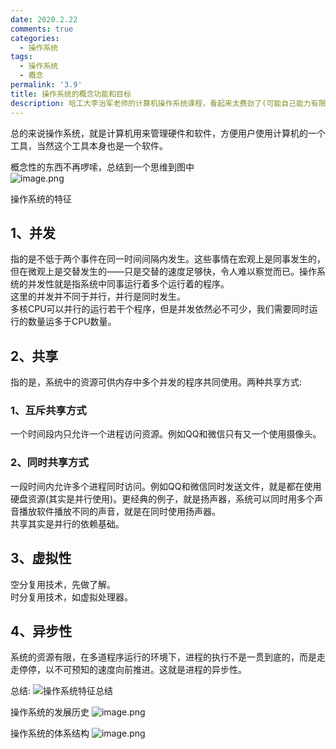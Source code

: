 ```yaml
---
date: 2020.2.22
comments: true
categories:
  - 操作系统
tags:
  - 操作系统
  - 概念
permalink: '3.9'
title: 操作系统的概念功能和目标
description: 哈工大李治军老师的计算机操作系统课程，看起来太费劲了(可能自己能力有限)。还是自己看书查资料一点一点的学习吧。
---
```


总的来说操作系统，就是计算机用来管理硬件和软件，方便用户使用计算机的一个工具，当然这个工具本身也是一个软件。  

概念性的东西不再啰嗦，总结到一个思维到图中  
![image.png](https://i.loli.net/2020/03/07/ivWZmKsOFLEnRtA.png)

操作系统的特征

## 1、并发

指的是不低于两个事件在同一时间间隔内发生。这些事情在宏观上是同事发生的，但在微观上是交替发生的——只是交替的速度足够快，令人难以察觉而已。操作系统的并发性就是指系统中同事运行着多个运行着的程序。  
这里的并发并不同于并行，并行是同时发生。  
多核CPU可以并行的运行若干个程序，但是并发依然必不可少，我们需要同时运行的数量运多于CPU数量。  

## 2、共享

指的是，系统中的资源可供内存中多个并发的程序共同使用。两种共享方式:  

### 1、互斥共享方式

一个时间段内只允许一个进程访问资源。例如QQ和微信只有又一个使用摄像头。

### 2、同时共享方式

一段时间内允许多个进程同时访问。例如QQ和微信同时发送文件，就是都在使用硬盘资源(其实是并行使用)。更经典的例子，就是扬声器，系统可以同时用多个声音播放软件播放不同的声音，就是在同时使用扬声器。  
共享其实是并行的依赖基础。

## 3、虚拟性

空分复用技术，先做了解。  
时分复用技术，如虚拟处理器。  

## 4、异步性

系统的资源有限，在多道程序运行的环境下，进程的执行不是一贯到底的，而是走走停停，以不可预知的速度向前推进。这就是进程的异步性。

总结:
![操作系统特征总结](https://i.loli.net/2020/03/07/M2PbciK9tvxgVRC.png)

操作系统的发展历史
![image.png](https://i.loli.net/2020/03/08/ixl65pcLX9WV3JU.png)

操作系统的体系结构
![image.png](https://i.loli.net/2020/03/08/P6DVqrs7kJYB4wI.png)
